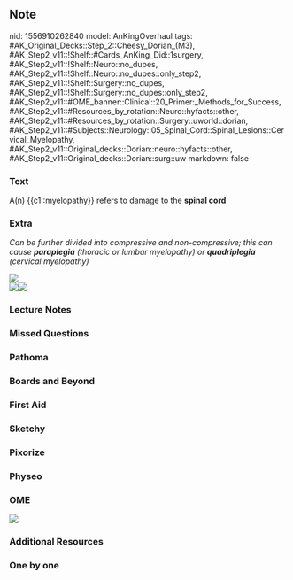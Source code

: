 ## Note
nid: 1556910262840
model: AnKingOverhaul
tags: #AK_Original_Decks::Step_2::Cheesy_Dorian_(M3), #AK_Step2_v11::!Shelf::#Cards_AnKing_Did::1surgery, #AK_Step2_v11::!Shelf::Neuro::no_dupes, #AK_Step2_v11::!Shelf::Neuro::no_dupes::only_step2, #AK_Step2_v11::!Shelf::Surgery::no_dupes, #AK_Step2_v11::!Shelf::Surgery::no_dupes::only_step2, #AK_Step2_v11::#OME_banner::Clinical::20_Primer:_Methods_for_Success, #AK_Step2_v11::#Resources_by_rotation::Neuro::hyfacts::other, #AK_Step2_v11::#Resources_by_rotation::Surgery::uworld::dorian, #AK_Step2_v11::#Subjects::Neurology::05_Spinal_Cord::Spinal_Lesions::Cervical_Myelopathy, #AK_Step2_v11::Original_decks::Dorian::neuro::hyfacts::other, #AK_Step2_v11::Original_decks::Dorian::surg::uw
markdown: false

### Text
A(n) {{c1::myelopathy}} refers to damage to the <b>spinal cord</b>

### Extra
<i>Can be further divided into compressive and non-compressive;
this can cause <b>paraplegia</b> (thoracic or lumbar myelopathy) or
<b>quadriplegia</b> (cervical myelopathy)</i>
<div style="font-weight: bold;"></div>
<div style="font-weight: bold;">
  <i><img src="paste-2530706399952897.jpg"></i>
</div>
<div style="font-weight: bold;">
  <i><img src="paste-2477947021688833.jpg"><img src=
  "paste-2477972791492609.jpg"></i>
</div>

### Lecture Notes


### Missed Questions


### Pathoma


### Boards and Beyond


### First Aid


### Sketchy


### Pixorize


### Physeo


### OME
<div class="ome-widget">
  <a href="https://onlinemeded.org/spa/surgery?ref=anki"><img src=
  "_OME_AnkiFlashcards_Topic_2.png"></a>
</div>

### Additional Resources


### One by one


